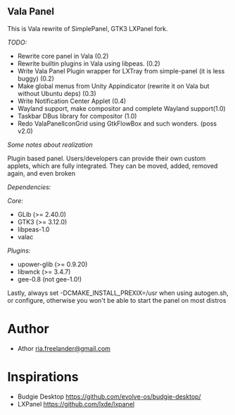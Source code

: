 Vala Panel
---

This is Vala rewrite of SimplePanel, GTK3 LXPanel fork.

*TODO:*
 * Rewrite core panel in Vala (0.2)
 * Rewrite builtin plugins in Vala using libpeas. (0.2)
 * Write Vala Panel Plugin wrapper for LXTray from simple-panel (it is less buggy) (0.2)
 * Make global menus from Unity Appindicator (rewrite it on Vala but without Ubuntu deps) (0.3)
 * Write Notification Center Applet (0.4)
 * Wayland support, make compositor and complete Wayland support(1.0)
 * Taskbar DBus library for compositor (1.0)
 * Redo ValaPanelIconGrid using GtkFlowBox and such wonders. (poss v2.0)

*Some notes about realization*

Plugin based panel. Users/developers can provide their own custom applets,
which are fully integrated. They can be moved, added, removed again, and
even broken

*Dependencies:*

*Core:*
 * GLib (>= 2.40.0)
 * GTK3 (>= 3.12.0)
 * libpeas-1.0
 * valac
 
*Plugins:*
 * upower-glib (>= 0.9.20)
 * libwnck (>= 3.4.7)
 * gee-0.8 (not gee-1.0!)




Lastly, always set -DCMAKE_INSTALL_PREXIX=/usr when using autogen.sh, or configure, otherwise you
won't be able to start the panel on most distros

Author
===
 * Athor <ria.freelander@gmail.com>

Inspirations
===
 * Budgie Desktop <https://github.com/evolve-os/budgie-desktop/>
 * LXPanel <https://github.com/lxde/lxpanel>
